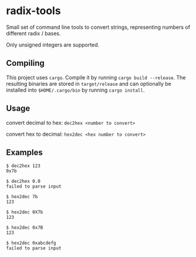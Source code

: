 radix-tools
===========

Small set of command line tools to convert strings, representing numbers of
different radix / bases.

Only unsigned integers are supported.

Compiling
---------

This project uses `cargo`.
Compile it by running `cargo build --release`. The resulting binaries are
stored in `target/release` and can optionally be installed into
`$HOME/.cargo/bin` by running `cargo install`.


Usage
-----

convert decimal to hex:
`dec2hex <number to convert>`

convert hex to decimal:
`hex2dec <hex number to convert>`


Examples
--------

```
$ dec2hex 123
0x7b

$ dec2hex 0.0
failed to parse input

$ hex2dec 7b
123

$ hex2dec 0X7b
123

$ hex2dec 0x7B
123

$ hex2dec 0xabcdefg
failed to parse input
```
